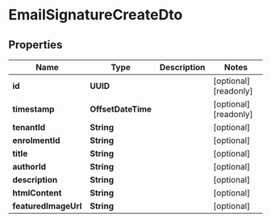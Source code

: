 

# EmailSignatureCreateDto


## Properties

| Name | Type | Description | Notes |
|------------ | ------------- | ------------- | -------------|
|**id** | **UUID** |  |  [optional] [readonly] |
|**timestamp** | **OffsetDateTime** |  |  [optional] [readonly] |
|**tenantId** | **String** |  |  [optional] |
|**enrolmentId** | **String** |  |  [optional] |
|**title** | **String** |  |  [optional] |
|**authorId** | **String** |  |  [optional] |
|**description** | **String** |  |  [optional] |
|**htmlContent** | **String** |  |  [optional] |
|**featuredImageUrl** | **String** |  |  [optional] |



